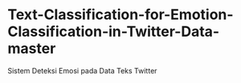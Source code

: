 # Text-Classification-for-Emotion-Classification-in-Twitter-Data-master
Sistem Deteksi Emosi pada Data Teks Twitter 
